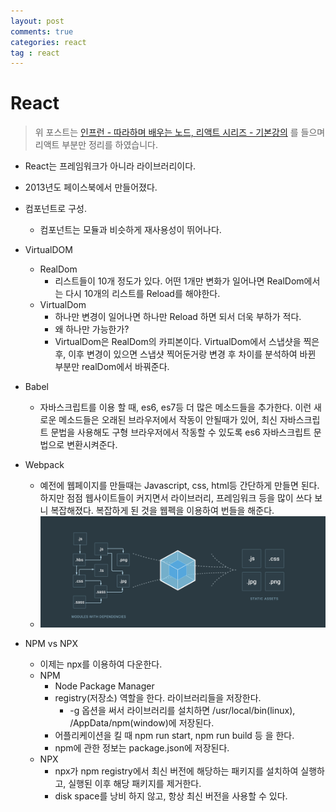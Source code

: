 ```yaml
---
layout: post
comments: true
categories: react
tag : react
---
```


# React

> 위 포스트는 [인프런 - 따라하며 배우는 노드, 리액트 시리즈 - 기본강의](https://www.inflearn.com/course/따라하며-배우는-노드-리액트-기본#description) 를 들으며 리액트 부분만 정리를 하였습니다.

- React는 프레임워크가 아니라 라이브러리이다.
- 2013년도 페이스북에서 만들어졌다.

- 컴포넌트로 구성.
  - 컴포넌트는 모듈과 비슷하게 재사용성이 뛰어나다.
- VirtualDOM
  - RealDom
    - 리스트들이 10개 정도가 있다. 어떤 1개만 변화가 일어나면 RealDom에서는 다시 10개의 리스트를 Reload를 해야한다.
  - VirtualDom
    -  하나만 변경이 일어나면 하나만 Reload 하면 되서 더욱 부하가 적다.
    - 왜 하나만 가능한가?
    - VirtualDom은 RealDom의 카피본이다. VirtualDom에서 스냅샷을 찍은 후, 이후 변경이 있으면 스냅샷 찍어둔거랑 변경 후 차이를 분석하여 바뀐 부분만 realDom에서 바꿔준다.
- Babel
  - 자바스크립트를 이용 할 때, es6, es7등 더 많은 메소드들을 추가한다. 이런 새로운 메소드들은 오래된 브라우저에서 작동이 안될때가 있어, 최신 자바스크립트 문법을 사용해도 구형 브라우저에서 작동할 수 있도록 es6 자바스크립트 문법으로 변환시켜준다.
- Webpack
  - 예전에 웹페이지를 만들때는 Javascript, css, html등 간단하게 만들면 된다. 하지만 점점 웹사이트들이 커지면서 라이브러리, 프레임워크 등을 많이 쓰다 보니 복잡해졌다. 복잡하게 된 것을 웹펙을 이용하여 번들을 해준다.
  - ![](../../assets/web/webpack.png)
- NPM vs NPX
  - 이제는 npx를 이용하여 다운한다.
  - NPM
    - Node Package Manager
    - registry(저장소) 역할을 한다. 라이브러리들을 저장한다.
      - -g 옵션을 써서 라이브러리를 설치하면 /usr/local/bin(linux), /AppData/npm(window)에 저장된다.
    - 어플리케이션을 킬 때 npm run start, npm run build 등 을 한다.
    - npm에 관한 정보는 package.json에 저장된다.
  - NPX
    - npx가 npm registry에서 최신 버전에 해당하는 패키지를 설치하여 실행하고, 실행된 이후 해당 패키지를 제거한다.
    - disk space를 낭비 하지 않고, 항상 최신 버전을 사용할 수 있다.